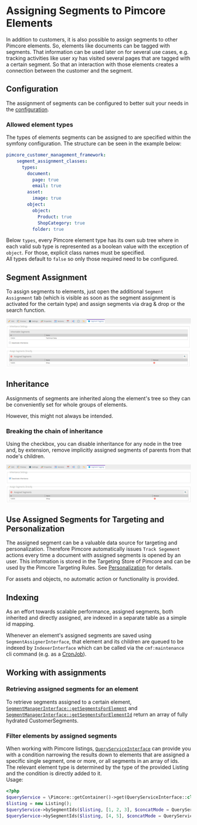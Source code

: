 # Assigning Segments to Pimcore Elements
In addition to customers, it is also possible to assign segments to other Pimcore elements. So, elements like documents
can be tagged with segments. That information can be used later on for several use cases, e.g. tracking activities like
user xy has visited several pages that are tagged with a certain segment. So that an interaction with those elements 
creates a connection between the customer and the segment.

## Configuration

The assignment of segments can be configured to better suit your needs in the [configuration](./03_Configuration.md).

### Allowed element types

The types of elements segments can be assigned to are specified within the symfony configuration.
The structure can be seen in the example below:

```yml
pimcore_customer_management_framework:
    segment_assignment_classes:
      types:
        document:
          page: true
          email: true
        asset:
          image: true
        object:
          object:
            Product: true
            ShopCategory: true
          folder: true
```

Below `types`, every Pimcore element type has its own sub tree where in each valid sub type 
is represented as a boolean value with the exception of `object`. 
For those, explicit class names must be specified.  
All types default to `false` so only those required need to be configured.


## Segment Assignment 
To assign segments to elements, just open the additional `Segment Assignment` tab (which is visible as soon as the 
segment assignment is activated for the certain type) and assign segments via drag & drop or the search function. 

![segment assignment tab](./img/segment-assignment.jpg)

## Inheritance

Assignments of segments are inherited along the element's tree so they can be conveniently set for whole groups of 
elements.

However, this might not always be intended.

### Breaking the chain of inheritance

Using the checkbox, you can disable inheritance for any node in the tree and, by extension, 
remove implicitly assigned segments of parents from that node's children.

![segment assignment tab with checkbox](./img/segment-assignment-no-inheritance.jpg)


## Use Assigned Segments for Targeting and Personalization
The assigned segment can be a valuable data source for targeting and personalization. Therefore Pimcore automatically 
issues `Track Segement` actions every time a document with assigned segments is opened by an user. This information is
stored in the Targeting Store of Pimcore and can be used by the Pimcore Targeting Rules. See [Personalization](30_Personalization.md)
for details.   

For assets and objects, no automatic action or functionality is provided. 


## Indexing

As an effort towards scalable performance, assigned segments, both inherited and directly assigned,
are indexed in a separate table as a simple id mapping.  

Whenever an element's assigned segments are saved using `SegmentAssignerInterface`, 
that element and its children are queued to be indexed by `IndexerInterface` which can be called via 
the `cmf:maintenance` cli command (e.g. as a [CronJob](./04_Cronjobs.md)).

## Working with assignments

### Retrieving assigned segments for an element
To retrieve segments assigned to a certain element,
[`SegmentManagerInterface::getSegmentsForElement`](https://github.com/pimcore/customer-data-framework/blob/master/src/SegmentManager/SegmentManagerInterface.php#L66) and 
[`SegmentManagerInterface::getSegmentsForElementId`](https://github.com/pimcore/customer-data-framework/blob/master/src/SegmentManager/SegmentManagerInterface.php#L77)
return an array of fully hydrated CustomerSegments.

### Filter elements by assigned segments
When working with Pimcore listings, [`QueryServiceInterface`](https://github.com/pimcore/customer-data-framework/blob/master/src/QueryService/QueryServiceInterface.php)
can provide you with a condition narrowing the results down to elements that are assigned a specific single segment, 
one or more, or all segments in an array of ids.  
The relevant element type is determined by the type of the provided Listing and the condition is directly added to it.  
Usage:
```php
<?php
$queryService = \Pimcore::getContainer()->get(QueryServiceInterface::class); //or however you access your services
$listing = new Listing();
$queryService->bySegmentIds($listing, [1, 2, 3], $concatMode = QueryServiceInterface::MODE_DISJUNCTION); // OR-concatenation
$queryService->bySegmentIds($listing, [4, 5], $concatMode = QueryServiceInterface::MODE_CONJUNCTION); // AND-concatenation

```